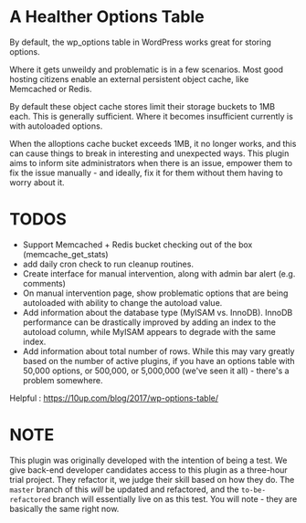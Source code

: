 # A Healther Options Table

By default, the wp_options table in WordPress works great for storing options.

Where it gets unweildy and problematic is in a few scenarios. Most good hosting
citizens enable an external persistent object cache, like Memcached or Redis.

By default these object cache stores limit their storage buckets to 1MB each.
This is generally sufficient. Where it becomes insufficient currently is with
autoloaded options.

When the alloptions cache bucket exceeds 1MB, it no longer works, and this can
cause things to break in interesting and unexpected ways.  This plugin aims to
inform site administrators when there is an issue, empower them to fix the issue manually - and ideally, fix it for them without them having to worry about it.

# TODOS

 - Support Memcached + Redis bucket checking out of the box (memcache_get_stats)
 - add daily cron check to run cleanup routines.
 - Create interface for manual intervention, along with admin bar alert (e.g. comments)
 - On manual intervention page, show problematic options that are being autoloaded with ability to change the autoload value.
 - Add information about the database type (MyISAM vs. InnoDB). InnoDB performance can be drastically improved by adding an index to the autoload column, while MyISAM appears to degrade with the same index.
  - Add information about total number of rows. While this may vary greatly based on the number of active plugins, if you have an options table with 50,000 options, or 500,000, or 5,000,000 (we've seen it all) - there's a problem somewhere.

Helpful : https://10up.com/blog/2017/wp-options-table/

# NOTE
This plugin was originally developed with the intention of being a test. We give back-end developer candidates access to this plugin as a three-hour trial project. They refactor it, we judge their skill based on how they do.  The `master` branch of this _will_ be updated and refactored, and the `to-be-refactored` branch will essentially live on as this test.  You will note - they are basically the same right now.
